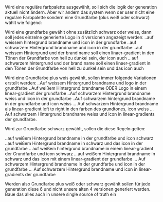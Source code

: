 Wird eine reguläre farbpalette ausgewählt, soll sich die logik der generation aktuell nicht ändern. Aber wir ändern das system wenn der user nicht eine reguläre Farbpalette sondern eine Grundfarbe (plus weiß oder schwarz) wählt wie folgend:

Wird eine grundfarbe gewählt ohne zusätzlich schwarz oder weiss, dann soll jedes einzelne generierte Logo in 4 versionen angezeigt werden:
..auf weissem hintergrund brandname und icon in der grundfarbe
..auf schwarzem Hintergrund brandname und icon in der grundfarbe
..auf weissem Hintergrund und der brand name soll einen linaer-gradient in den Tönen der Grundfarbe von hell zu dunkel sein, der icon auch
.. auf schwarzem hintergrund und der brand name soll einen linaer-gradient in den Tönen der Grundfarbe von hell zu dunkel sein und das icon auch

Wird eine Grundfarbe plus weis gewählt, sollen immer folgende Variationen erstellt werden:
..Auf weissem Hintergrund brandname und logo in der grundfarbe
..Auf weißem Hintergrund brandname ODER Logo in einem linear-gradient der grundfarbe
..Auf schwarzem Hintergrund brandname weiss und icon in der grundfarbe
..Auf schwarzem hintergrund brandname in der grundfarbe und icon weiss
... Auf schwarzem Hintergrund brandname als linear-gradient left to right in den farben des grundtones, icon weiss
... Auf schwarzem Hintergrund brandname weiss und icon in linear-gradients der grundfarbe.

Wird zur Grundfarbe schwarz gewählt, sollen die diese Regeln gelten:

..auf weißem Hintergrund brandname in der grundfarbe und icon schwarz
..auf weißem Hintergrund brandname in schwarz und das icon in der grundfarbe
.. auf weißem hintergrund brandname in einem linear-gradient der Grundfarbe und icon schwarz
...auf weißem Hintergrund brandname in schwarz und das icon mit einem linear-gradient der grundfarbe
... Auf schwarzem Hintergrund brandname in der grundfarbe und icon in der grundfarbe
... Auf schwarzem Hintergrund brandname und icon in linear-gradients der grundfarbe

Werden also Grundfarbe plus weiß oder schwarz gewählt sollen für jede generation diese 6 und nicht unsere alten 4 versionen generiert werden. Baue das alles auch in unsere single source of truth ein
